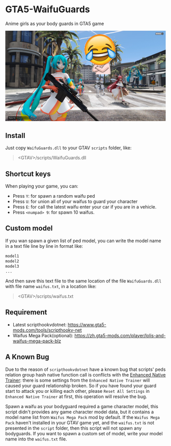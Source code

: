 # GTA5-WaifuGuards

Anime girls as your body guards in GTA5 game

![](./docs/images/cover.png)

## Install

Just copy ``WaifuGuards.dll`` to your GTAV ``scripts`` folder, like:
> &lt;GTAV>/scripts/WaifuGuards.dll

## Shortcut keys

When playing your game, you can:

+ Press ``Y``: for spawn a random waifu ped
+ Press ``U``: for union all of your waifus to guard your character
+ Press ``E``: for call the latest waifu enter your car if you are in a vehicle.
+ Press ``<numpad> 9``: for spawn 10 waifus.

## Custom model

If you wan spawn a given list of ped model, you can write the model name in a text file line by line in format like:

```
model1
model2
model3
...
```

And then save this text file to the same location of the file ``WaifuGuards.dll`` with file name ``waifus.txt``, in a location like:
> &lt;GTAV>/scripts/waifus.txt

## Requirement

+ Latest scripthookvdotnet: https://www.gta5-mods.com/tools/scripthookv-net
+ Waifus Mega Pack(optional): https://zh.gta5-mods.com/player/lolis-and-waifus-mega-pack-blz

## A Known Bug

Due to the reason of ``scripthookvdotnet`` have a known bug that scripts' peds relation group hash native function call is conflicts with the [Enhanced Native Trainer](https://www.gta5-mods.com/scripts/enhanced-native-trainer): there is some settings from the ``Enhanced Native Trainer`` will caused your guard relationship broken. So if you have found your guard start to attack you or killing each other, please ``Reset All Settings`` in ``Enhanced Native Trainer`` at first, this operation will resolve the bug.

Spawn a waifu as your bodyguard required a game character model, this script didn't provides any game character model data, but it contains a model name list from ``Waifus Mega Pack`` mod by default. If the ``Waifus Mega Pack`` haven't installed in your GTAV game yet, and the ``waifus.txt`` is not presented in the ``script`` folder, then this script will not spawn any bodyguards. If you want to spawn a custom set of model, write your model name into the ``waifus.txt`` file.